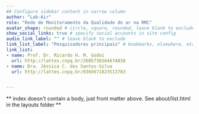 ```yaml
---
## Configure sidebar content in narrow column
author: "Lab-Air"
role: "Rede de Monitoramento da Qualidade do ar na RMC"
avatar_shape: rounded # circle, square, rounded, leave blank to exclude
show_social_links: true # specify social accounts in site config
audio_link_label: "" # leave blank to exclude
link_list_label: "Pesquisadores principais" # bookmarks, elsewhere, etc.
link_list:
- name: Prof. Dr. Ricardo H. M. Godoi
  url: http://lattes.cnpq.br/2605738164674838
- name: Dra. Jéssica C. dos Santos-Silva
  url: http://lattes.cnpq.br/0365671823513783


---
```



** index doesn't contain a body, just front matter above.
See about/list.html in the layouts folder **